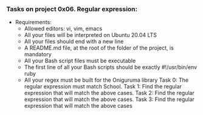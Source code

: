 ### Tasks on project 0x06. Regular expression:
- Requirements:
	- Allowed editors: vi, vim, emacs
	- All your files will be interpreted on Ubuntu 20.04 LTS
	- All your files should end with a new line
	- A README.md file, at the root of the folder of the project, is mandatory
	- All your Bash script files must be executable
	- The first line of all your Bash scripts should be exactly #!/usr/bin/env ruby
	- All your regex must be built for the Oniguruma library
Task 0: The regular expression must match School.
Task 1: Find the regular expression that will match the above cases.
Task 2: Find the regular expression that will match the above cases.
Task 3: Find the regular expression that will match the above cases
